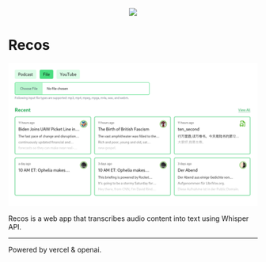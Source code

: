<p align="center">
<img style="object-fit: cover; height: 100px;" src="https://recos.studio/logo.png">
</p>

# Recos

![](public/screenshot.png)

Recos is a web app that transcribes audio content into text using Whisper API.


---

Powered by vercel & openai.